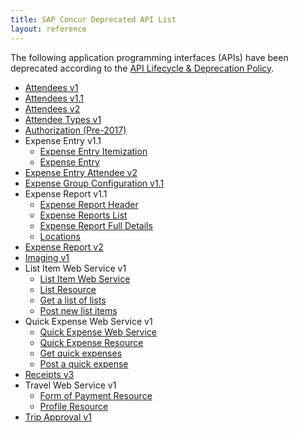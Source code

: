 ```yaml
---
title: SAP Concur Deprecated API List
layout: reference
---
```


The following application programming interfaces (APIs) have been deprecated according to the [API Lifecycle & Deprecation Policy](/tools-support/deprecation-policy.html).

* [Attendees v1](/api-reference/expense/attendees/v1.attendees.html)
* [Attendees v1.1](/api-reference/expense/attendees/v1dot1.attendees.html)
* [Attendees v2](/api-reference/expense/attendees/v2.attendees.html)
* [Attendee Types v1](/api-reference/expense/attendee-types/v1.attendee-types.html)
* [Authorization (Pre-2017)](/api-reference/authentication/authorization-pre-2017.html)
* Expense Entry v1.1
  * [Expense Entry Itemization](/api-reference/expense/expense-report/v1dot1.expense-itemization.html)
  * [Expense Entry](/api-reference/expense/expense-report/v1dot1.expense-entry.html)
* [Expense Entry Attendee v2](/api-reference/expense/expense-report/v2.expense-entry-attendee.html)
* [Expense Group Configuration v1.1](/api-reference/expense/expense-report/v1dot1.expense-group-configurations.html)
* Expense Report v1.1
  * [Expense Report Header](/api-reference/expense/expense-report/v1dot1.reports.html)
  * [Expense Reports List](/api-reference/expense/expense-report/v1dot1.reports-list.html)
  * [Expense Report Full Details](/api-reference/expense/expense-report/v1dot1.report-full-details.html)
  * [Locations](/api-reference/common/locations/v1dot1.locations.html)
* [Expense Report v2](/api-reference/expense/expense-report/v2.reports.html)
* [Imaging v1](/api-reference/image/v1.image.html)
* List Item Web Service v1
  * [List Item Web Service](/api-reference/common/list-item/v1.list-item.html)
  * [List Resource](/api-reference/common/list-item/v1.list-resource.html)
  * [Get a list of lists](/api-reference/common/list-item/v1.list-resource-get.html)
  * [Post new list items](/api-reference/common/list-item/v1.list-resource-post.html)
* Quick Expense Web Service v1
  * [Quick Expense Web Service](/api-reference/expense/quick-expense/v1.quick-expense.html)
  * [Quick Expense Resource](/api-reference/expense/quick-expense/v1.quick-expense-resource.html)
  * [Get quick expenses](/api-reference/expense/quick-expense/v1.quick-expense-resource-get.html)
  * [Post a quick expense](/api-reference/expense/quick-expense/v1.quick-expense-resource-post.html)
* [Receipts v3](/api-reference/receipts/v3.receipts.html)
* Travel Web Service v1
  * [Form of Payment Resource](/api-reference/travel-profile/v1.form-payment-resource.html)
  * [Profile Resource](/api-reference/travel-profile/v1.profile-resource.html)
* [Trip Approval v1](/api-reference/travel/trip-approval/v1.trip-approval-resource.html)
